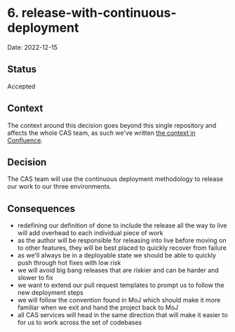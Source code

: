 # 6. release-with-continuous-deployment

Date: 2022-12-15

## Status

Accepted

## Context

The context around this decision goes beyond this single repository and affects
the whole CAS team, as such we've written [the context in Confluence](https://dsdmoj.atlassian.net/wiki/spaces/AP/pages/4247847062/Release+process).

## Decision

The CAS team will use the continuous deployment methodology to release our work
to our three environments.

## Consequences

- redefining our definition of done to include the release all the way to live
  will add overhead to each individual piece of work
- as the author will be responsible for releasing into live before moving on to
  other features, they will be best placed to quickly recover from failure
- as we'll always be in a deployable state we should be able to quickly push
  through hot fixes with low risk
- we will avoid big bang releases that are riskier and can be harder and slower
  to fix
- we want to extend our pull request templates to prompt us to follow the new
  deployment steps
- we will follow the convention found in MoJ which should make it more familiar
  when we exit and hand the project back to MoJ
- all CAS services will head in the same direction that will make it easier to
  for us to work across the set of codebases
